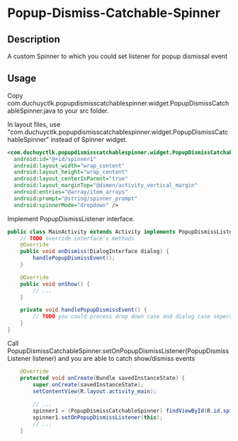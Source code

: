 Popup-Dismiss-Catchable-Spinner
===============================


Description
--
A custom Spinner to which you could set listener for popup dismissal event

Usage
--
Copy com.duchuyctlk.popupdismisscatchablespinner.widget.PopupDismissCatchableSpinner.java to your src folder.

In layout files, use "com.duchuyctlk.popupdismisscatchablespinner.widget.PopupDismissCatchableSpinner" instead of Spinner widget.

```xml
<com.duchuyctlk.popupdismisscatchablespinner.widget.PopupDismissCatchableSpinner
  android:id="@+id/spinner1"
  android:layout_width="wrap_content"
  android:layout_height="wrap_content"
  android:layout_centerInParent="true"
  android:layout_marginTop="@dimen/activity_vertical_margin"
  android:entries="@array/item_arrays"
  android:prompt="@string/spinner_prompt"
  android:spinnerMode="dropdown" />
```

Implement PopupDismissListener interface.

```java
public class MainActivity extends Activity implements PopupDismissListener {
	// TODO override interface's methods
	@Override
	public void onDismiss(DialogInterface dialog) {
		handlePopupDismissEvent();
	}

	@Override
	public void onShow() {
		// ...
	}

	private void handlePopupDismissEvent() {
		// TODO you could process drop down case and dialog case seperately if needed
	}
}
```

Call PopupDismissCatchableSpinner.setOnPopupDismissListener(PopupDismissListener listener) and you are able to catch show/dismiss events

```java
	@Override
	protected void onCreate(Bundle savedInstanceState) {
		super.onCreate(savedInstanceState);
		setContentView(R.layout.activity_main);
		
		// ...
		spinner1 = (PopupDismissCatchableSpinner) findViewById(R.id.spinner1);
		spinner1.setOnPopupDismissListener(this);		
		// ...
	}
```
